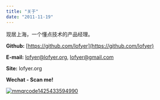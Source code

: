 ```yaml
---
title: "关于"
date: "2011-11-19"
---
```


现居上海，一个懂点技术的产品经理。

**Github:** [https://github.com/lofyer](https://github.com/lofyer)

**E-mail:** [lofyer@lofyer.org](mailto:lofyer@lofyer.org), [lofyer@gmail.com](mailto:lofyer@gmail.com)

**Site:** lofyer.org

**Wechat - Scan me!**

[![mmqrcode1425433594990](images/mmqrcode1425433594990-150x150.jpg)](http://blog.lofyer.org/about/mmqrcode1425433594990/)
